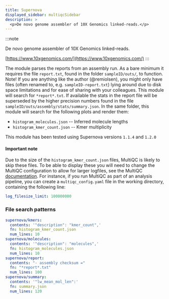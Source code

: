 ```yaml
---
title: Supernova
displayed_sidebar: multiqcSidebar
description: >
  <p>De novo genome assembler of 10X Genomics linked-reads.</p>
---
```


<!--
~~~~~ DO NOT EDIT ~~~~~
This file is autogenerated from the MultiQC module python docstring.
Do not edit the markdown, it will be overwritten.

File path for the source of this content: multiqc/modules/supernova/supernova.py
~~~~~~~~~~~~~~~~~~~~~~~
-->

:::note

<p>De novo genome assembler of 10X Genomics linked-reads.</p>

[https://www.10xgenomics.com/](https://www.10xgenomics.com/)
:::

The module parses the reports from an assembly run. As a bare minimum it requires the file `report.txt`,
found in the folder `sampleID/outs/`, to function. Note! If you are anything like the author (@remiolsen),
you might only have files (often renamed to, e.g. `sampleID-report.txt`) lying around due to disk space limitations
and for ease of sharing with your colleagues. This module will search for `*report*.txt`. If available the stats
in the report file will be superseded by the higher precision numbers found in the file
`sampleID/outs/assembly/stats/summary.json`. In the same folder, this module will search for the following plots
and render them:

- `histogram_molecules.json` -- Inferred molecule lengths
- `histogram_kmer_count.json` -- Kmer multiplicity

This module has been tested using Supernova versions `1.1.4` and `1.2.0`

#### Important note

Due to the size of the `histogram_kmer_count.json` files, MultiQC is likely to skip these files. To be able to
display these you will need to change the MultiQC configuration to allow for larger logfiles, see the MultiQC
[documentation](../usage/troubleshooting#big-log-files). For instance, if you run MultiQC as part of an
analysis pipeline, you can create a `multiqc_config.yaml` file in the working directory, containing the
following line:

```yaml
log_filesize_limit: 100000000
```

### File search patterns

```yaml
supernova/kmers:
  contents: '"description": "kmer_count",'
  fn: histogram_kmer_count.json
  num_lines: 10
supernova/molecules:
  contents: '"description": "molecules",'
  fn: histogram_molecules.json
  num_lines: 10
supernova/report:
  contents: "- assembly checksum ="
  fn: "*report*.txt"
  num_lines: 100
supernova/summary:
  contents: '"lw_mean_mol_len":'
  fn: summary.json
  num_lines: 120
```
